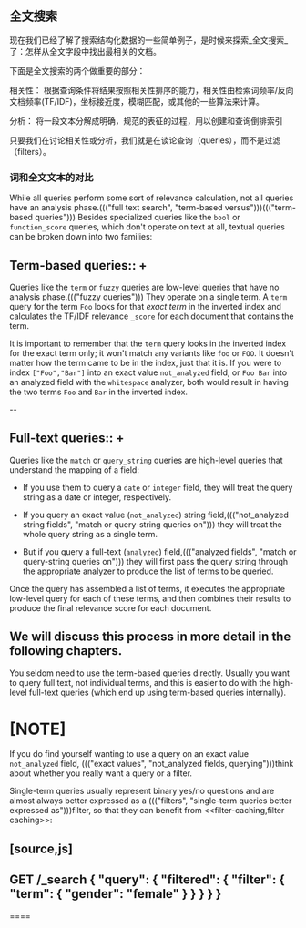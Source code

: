 ## 全文搜索

现在我们已经了解了搜索结构化数据的一些简单例子，是时候来探索_全文搜索_了：怎样从全文字段中找出最相关的文档。

下面是全文搜索的两个做重要的部分：

相关性：
根据查询条件将结果按照相关性排序的能力，相关性由检索词频率/反向文档频率(TF/IDF)，坐标接近度，模糊匹配，或其他的一些算法来计算。

分析：
将一段文本分解成明确，规范的表征的过程，用以创建和查询倒排索引

只要我们在讨论相关性或分析，我们就是在谈论查询（queries），而不是过滤（filters）。

### 词和全文文本的对比



While all queries perform some sort of relevance calculation, not all queries
have an analysis phase.((("full text search", "term-based versus")))((("term-based queries"))) Besides specialized queries like the `bool` or
`function_score` queries, which don't operate on text at all, textual queries can
be broken down into two families:

Term-based queries::
+
--

Queries like the `term` or `fuzzy` queries are low-level queries that have no
analysis phase.((("fuzzy queries"))) They operate on a single term. A `term` query for the term
`Foo` looks for that _exact term_ in the inverted index and calculates the
TF/IDF relevance `_score` for each document that contains the term.

It is important to remember that the `term` query looks in the inverted index
for the exact term only; it won't match any variants like `foo` or
`FOO`.  It doesn't matter how the term came to be in the index, just that it
is.  If you were to index `["Foo","Bar"]` into an exact value `not_analyzed`
field, or `Foo Bar` into an analyzed field with the `whitespace` analyzer,
both would result in having the two terms `Foo` and `Bar` in the inverted
index.

--

Full-text queries::
+
--

Queries like the `match` or `query_string` queries are high-level queries
that understand the mapping of a field:

*  If you use them to query a `date` or `integer` field, they will treat the
   query string as a date or integer, respectively.

*  If you query an exact value (`not_analyzed`) string field,((("not_analyzed string fields", "match or query-string queries on"))) they will treat
   the whole query string as a single term.

* But if you query a full-text (`analyzed`) field,((("analyzed fields", "match or query-string queries on"))) they will first pass the
  query string through the appropriate analyzer to produce the list of terms
  to be queried.

Once the query has assembled a list of terms, it executes the appropriate
low-level query for each of these terms, and then combines  their results to
produce the final relevance score for each document.

We will discuss this process in more detail in the following chapters.
--

You seldom need to use the term-based queries directly. Usually you want to
query full text, not individual terms, and this is easier to do with the
high-level full-text queries (which end up using term-based queries
internally).

[NOTE]
====
If you do find yourself wanting to use a query on an exact value
`not_analyzed` field, ((("exact values", "not_analyzed fields, querying")))think about whether you really want a query or a filter.

Single-term queries usually represent binary yes/no questions and are
almost always better expressed as a ((("filters", "single-term queries better expressed as")))filter, so that they can benefit from
<<filter-caching,filter caching>>:

[source,js]
--------------------------------------------------
GET /_search
{
    "query": {
        "filtered": {
            "filter": {
                "term": { "gender": "female" }
            }
        }
    }
}
--------------------------------------------------
====
